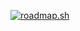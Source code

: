 [![roadmap.sh](https://roadmap.sh/card/wide/66c0d496837d383f4ab8a128?variant=dark)](https://roadmap.sh)
